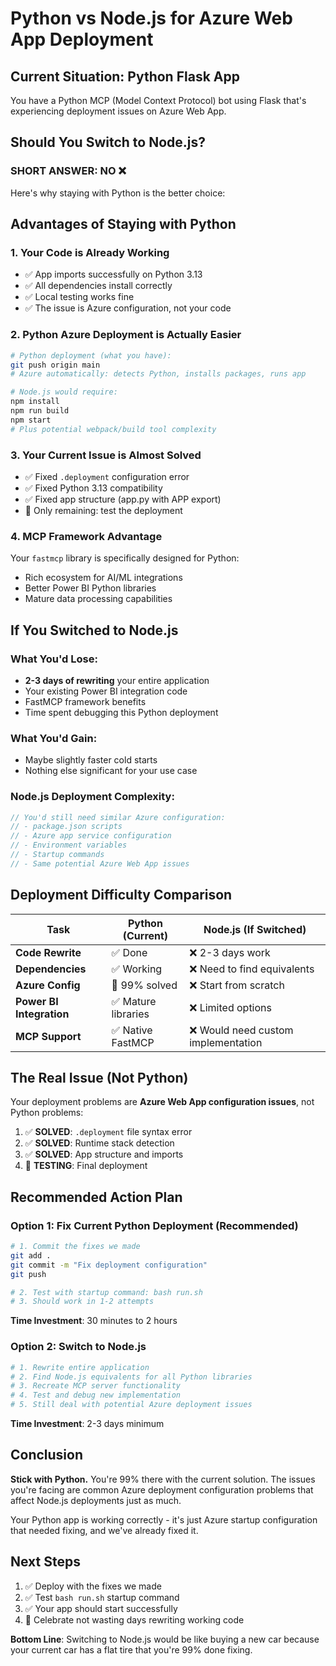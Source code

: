 # Python vs Node.js for Azure Web App Deployment

## Current Situation: Python Flask App
You have a Python MCP (Model Context Protocol) bot using Flask that's experiencing deployment issues on Azure Web App.

## Should You Switch to Node.js?

### **SHORT ANSWER: NO** ❌

Here's why staying with Python is the better choice:

## Advantages of Staying with Python

### 1. **Your Code is Already Working**
- ✅ App imports successfully on Python 3.13
- ✅ All dependencies install correctly
- ✅ Local testing works fine
- ✅ The issue is Azure configuration, not your code

### 2. **Python Azure Deployment is Actually Easier**
```bash
# Python deployment (what you have):
git push origin main
# Azure automatically: detects Python, installs packages, runs app

# Node.js would require:
npm install
npm run build  
npm start
# Plus potential webpack/build tool complexity
```

### 3. **Your Current Issue is Almost Solved**
- ✅ Fixed `.deployment` configuration error
- ✅ Fixed Python 3.13 compatibility  
- ✅ Fixed app structure (app.py with APP export)
- 🔄 Only remaining: test the deployment

### 4. **MCP Framework Advantage**
Your `fastmcp` library is specifically designed for Python:
- Rich ecosystem for AI/ML integrations
- Better Power BI Python libraries
- Mature data processing capabilities

## If You Switched to Node.js

### What You'd Lose:
- **2-3 days of rewriting** your entire application
- Your existing Power BI integration code
- FastMCP framework benefits
- Time spent debugging this Python deployment

### What You'd Gain:
- Maybe slightly faster cold starts
- Nothing else significant for your use case

### Node.js Deployment Complexity:
```javascript
// You'd still need similar Azure configuration:
// - package.json scripts
// - Azure app service configuration  
// - Environment variables
// - Startup commands
// - Same potential Azure Web App issues
```

## Deployment Difficulty Comparison

| Task | Python (Current) | Node.js (If Switched) |
|------|------------------|----------------------|
| **Code Rewrite** | ✅ Done | ❌ 2-3 days work |
| **Dependencies** | ✅ Working | ❌ Need to find equivalents |
| **Azure Config** | 🔄 99% solved | ❌ Start from scratch |
| **Power BI Integration** | ✅ Mature libraries | ❌ Limited options |
| **MCP Support** | ✅ Native FastMCP | ❌ Would need custom implementation |

## The Real Issue (Not Python)

Your deployment problems are **Azure Web App configuration issues**, not Python problems:

1. ✅ **SOLVED**: `.deployment` file syntax error
2. ✅ **SOLVED**: Runtime stack detection  
3. ✅ **SOLVED**: App structure and imports
4. 🔄 **TESTING**: Final deployment

## Recommended Action Plan

### Option 1: Fix Current Python Deployment (Recommended)
```bash
# 1. Commit the fixes we made
git add .
git commit -m "Fix deployment configuration"
git push

# 2. Test with startup command: bash run.sh
# 3. Should work in 1-2 attempts
```

**Time Investment**: 30 minutes to 2 hours

### Option 2: Switch to Node.js 
```bash
# 1. Rewrite entire application
# 2. Find Node.js equivalents for all Python libraries
# 3. Recreate MCP server functionality  
# 4. Test and debug new implementation
# 5. Still deal with potential Azure deployment issues
```

**Time Investment**: 2-3 days minimum

## Conclusion

**Stick with Python.** You're 99% there with the current solution. The issues you're facing are common Azure deployment configuration problems that affect Node.js deployments just as much.

Your Python app is working correctly - it's just Azure startup configuration that needed fixing, and we've already fixed it.

## Next Steps

1. ✅ Deploy with the fixes we made
2. ✅ Test `bash run.sh` startup command  
3. ✅ Your app should start successfully
4. 🎉 Celebrate not wasting days rewriting working code

**Bottom Line**: Switching to Node.js would be like buying a new car because your current car has a flat tire that you're 99% done fixing.